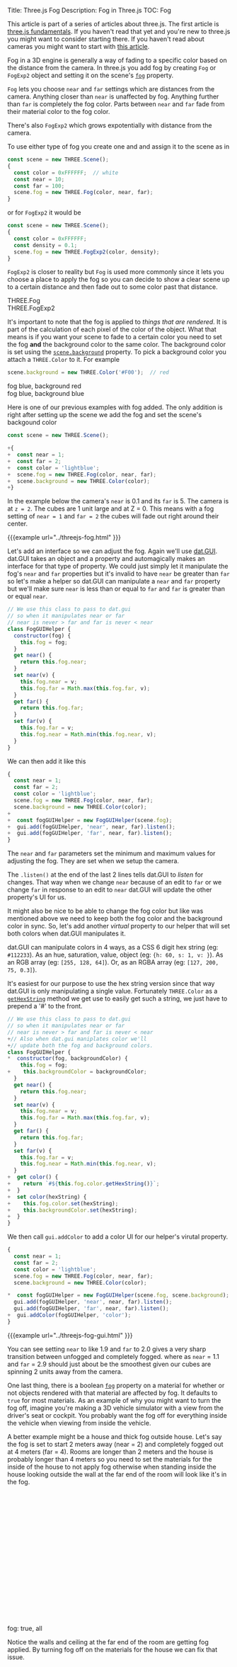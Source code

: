 Title: Three.js Fog
Description: Fog in Three.js
TOC: Fog

This article is part of a series of articles about three.js. The
first article is [three.js fundamentals](threejs-fundamentals.html). If
you haven't read that yet and you're new to three.js you might want to
consider starting there. If you haven't read about cameras you might
want to start with [this article](threejs-cameras.html).

Fog in a 3D engine is generally a way of fading to a specific color
based on the distance from the camera. In three.js you add fog by
creating `Fog` or `FogExp2` object and setting it on the scene's
[`fog`](Scene.fog) property.

`Fog` lets you choose `near` and `far` settings which are distances
from the camera. Anything closer than `near` is unaffected by fog.
Anything further than `far` is completely the fog color. Parts between
`near` and `far` fade from their material color to the fog color.

There's also `FogExp2` which grows expotentially with distance from the camera.

To use either type of fog you create one and and assign it to the scene as in

```js
const scene = new THREE.Scene();
{
  const color = 0xFFFFFF;  // white
  const near = 10;
  const far = 100;
  scene.fog = new THREE.Fog(color, near, far);
}
```

or for `FogExp2` it would be

```js
const scene = new THREE.Scene();
{
  const color = 0xFFFFFF;
  const density = 0.1;
  scene.fog = new THREE.FogExp2(color, density);
}
```

`FogExp2` is closer to reality but `Fog` is used
more commonly since it lets you choose a place to apply
the fog so you can decide to show a clear scene
up to a certain distance and then fade out to some color
past that distance.

<div class="spread">
  <div>
    <div data-diagram="fog"></div>
    <div class="code">THREE.Fog</div>
  </div>
  <div>
    <div data-diagram="fogExp2"></div>
    <div class="code">THREE.FogExp2</div>
  </div>
</div>

It's important to note that the fog is applied to *things that are rendered*.
It is part of the calculation of each pixel of the color of the object.
What that means is if you want your scene to fade to a certain color you
need to set the fog **and** the background color to the same color.
The background color is set using the
[`scene.background`](Scene.background)
property. To pick a background color you attach a `THREE.Color` to it. For example

```js
scene.background = new THREE.Color('#F00');  // red
```

<div class="spread">
  <div>
    <div data-diagram="fogBlueBackgroundRed" class="border"></div>
    <div class="code">fog blue, background red</div>
  </div>
  <div>
    <div data-diagram="fogBlueBackgroundBlue" class="border"></div>
    <div class="code">fog blue, background blue</div>
  </div>
</div>

Here is one of our previous examples with fog added. The only addition
is right after setting up the scene we add the fog and set the scene's
backgound color

```js
const scene = new THREE.Scene();

+{
+  const near = 1;
+  const far = 2;
+  const color = 'lightblue';
+  scene.fog = new THREE.Fog(color, near, far);
+  scene.background = new THREE.Color(color);
+}
```

In the example below the camera's `near` is 0.1 and its `far` is 5.
The camera is at `z = 2`. The cubes are 1 unit large and at Z = 0.
This means with a fog setting of `near = 1` and `far = 2` the cubes
will fade out right around their center.

{{{example url="../threejs-fog.html" }}}

Let's add an interface so we can adjust the fog. Again we'll use
[dat.GUI](https://github.com/dataarts/dat.gui). dat.GUI takes
an object and a property and automagically makes an interface
for that type of property. We could just simply let it manipulate
the fog's `near` and `far` properties but it's invalid to have
`near` be greater than `far` so let's make a helper so dat.GUI
can manipulate a `near` and `far` property but we'll make sure `near`
is less than or equal to `far` and `far` is greater than or equal `near`.

```js
// We use this class to pass to dat.gui
// so when it manipulates near or far
// near is never > far and far is never < near
class FogGUIHelper {
  constructor(fog) {
    this.fog = fog;
  }
  get near() {
    return this.fog.near;
  }
  set near(v) {
    this.fog.near = v;
    this.fog.far = Math.max(this.fog.far, v);
  }
  get far() {
    return this.fog.far;
  }
  set far(v) {
    this.fog.far = v;
    this.fog.near = Math.min(this.fog.near, v);
  }
}
```

We can then add it like this

```js
{
  const near = 1;
  const far = 2;
  const color = 'lightblue';
  scene.fog = new THREE.Fog(color, near, far);
  scene.background = new THREE.Color(color);
+
+  const fogGUIHelper = new FogGUIHelper(scene.fog);
+  gui.add(fogGUIHelper, 'near', near, far).listen();
+  gui.add(fogGUIHelper, 'far', near, far).listen();
}
```

The `near` and `far` parameters set the minimum and maximum values
for adjusting the fog. They are set when we setup the camera.

The `.listen()` at the end of the last 2 lines tells dat.GUI to *listen*
for changes. That way when we change `near` because of an edit to `far`
or we change `far` in response to an edit to `near` dat.GUI will update
the other property's UI for us.

It might also be nice to be able to change the fog color but like was
mentioned above we need to keep both the fog color and the background
color in sync. So, let's add another *virtual* property to our helper
that will set both colors when dat.GUI manipulates it.

dat.GUI can manipulate colors in 4 ways, as a CSS 6 digit hex string (eg: `#112233`). As an hue, saturation, value, object (eg: `{h: 60, s: 1, v: }`).
As an RGB array (eg: `[255, 128, 64]`). Or, as an RGBA array (eg: `[127, 200, 75, 0.3]`).

It's easiest for our purpose to use the hex string version since that way
dat.GUI is only manipulating a single value. Fortunately `THREE.Color`
as a [`getHexString`](Color.getHexString) method
we get use to easily get such a string, we just have to prepend a '#' to the front.

```js
// We use this class to pass to dat.gui
// so when it manipulates near or far
// near is never > far and far is never < near
+// Also when dat.gui maniplates color we'll
+// update both the fog and background colors.
class FogGUIHelper {
*  constructor(fog, backgroundColor) {
    this.fog = fog;
+    this.backgroundColor = backgroundColor;
  }
  get near() {
    return this.fog.near;
  }
  set near(v) {
    this.fog.near = v;
    this.fog.far = Math.max(this.fog.far, v);
  }
  get far() {
    return this.fog.far;
  }
  set far(v) {
    this.fog.far = v;
    this.fog.near = Math.min(this.fog.near, v);
  }
+  get color() {
+    return `#${this.fog.color.getHexString()}`;
+  }
+  set color(hexString) {
+    this.fog.color.set(hexString);
+    this.backgroundColor.set(hexString);
+  }
}
```

We then call `gui.addColor` to add a color UI for our helper's virutal property.

```js
{
  const near = 1;
  const far = 2;
  const color = 'lightblue';
  scene.fog = new THREE.Fog(color, near, far);
  scene.background = new THREE.Color(color);

*  const fogGUIHelper = new FogGUIHelper(scene.fog, scene.background);
  gui.add(fogGUIHelper, 'near', near, far).listen();
  gui.add(fogGUIHelper, 'far', near, far).listen();
+  gui.addColor(fogGUIHelper, 'color');
}
```

{{{example url="../threejs-fog-gui.html" }}}

You can see setting `near` to like 1.9 and `far` to 2.0 gives
a very sharp transition between unfogged and completely fogged.
where as `near` = 1.1 and `far` = 2.9 should just about be
the smoothest given our cubes are spinning 2 units away from the camera.

One last thing, there is a boolean [`fog`](Material.fog)
property on a material for whether or not objects rendered
with that material are affected by fog. It defaults to `true`
for most materials. As an example of why you might want
to turn the fog off, imagine you're making a 3D vehicle
simulator with a view from the driver's seat or cockpit.
You probably want the fog off for everything inside the vehicle when
viewing from inside the vehicle.

A better example might be a house
and thick fog outside house. Let's say the fog is set to start
2 meters away (near = 2) and completely fogged out at 4 meters (far = 4).
Rooms are longer than 2 meters and the house is probably longer
than 4 meters so you need to set the materials for the inside
of the house to not apply fog otherwise when standing inside the
house looking outside the wall at the far end of the room will look
like it's in the fog.

<div class="spread">
  <div>
    <div data-diagram="fogHouseAll" style="height: 300px;" class="border"></div>
    <div class="code">fog: true, all</div>
  </div>
</div>

Notice the walls and ceiling at the far end of the room are getting fog applied.
By turning fog off on the materials for the house we can fix that issue.

<div class="spread">
  <div>
    <div data-diagram="fogHouseInsideNoFog" style="height: 300px;" class="border"></div>
    <div class="code">fog: true, only outside materials</div>
  </div>
</div>

<canvas id="c"></canvas>
<script type="module" src="resources/threejs-fog.js"></script>
